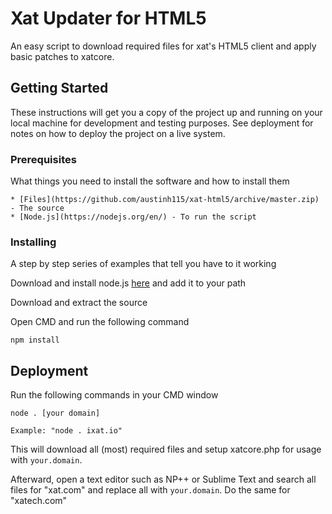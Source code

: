# Xat Updater for HTML5

An easy script to download required files for xat's HTML5 client and apply basic patches to xatcore.

## Getting Started

These instructions will get you a copy of the project up and running on your local machine for development and testing purposes. See deployment for notes on how to deploy the project on a live system.

### Prerequisites

What things you need to install the software and how to install them

```
* [Files](https://github.com/austinh115/xat-html5/archive/master.zip) - The source
* [Node.js](https://nodejs.org/en/) - To run the script
```

### Installing

A step by step series of examples that tell you have to it working

Download and install node.js [here](https://nodejs.org/en/download/) and add it to your path

Download and extract the source

Open CMD and run the following command

```
npm install
```

## Deployment

Run the following commands in your CMD window

```
node . [your domain]

Example: "node . ixat.io"
```

This will download all (most) required files and setup xatcore.php for usage with `your.domain`.

Afterward, open a text editor such as NP++ or Sublime Text and search all files for "xat.com" and replace all with `your.domain`.
Do the same for "xatech.com"
